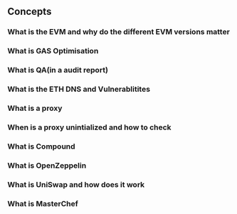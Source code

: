 ## Concepts
### What is the EVM and why do the different EVM versions matter

### What is GAS Optimisation

### What is QA(in a audit report)

### What is the ETH DNS and Vulnerablitites

### What is a proxy

### When is a proxy unintialized and how to check

### What is Compound

### What is OpenZeppelin

### What is UniSwap and how does it work

### What is MasterChef


